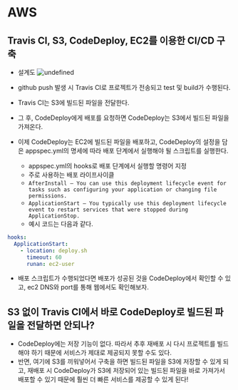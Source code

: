 # AWS

## Travis CI, S3, CodeDeploy, EC2를 이용한 CI/CD 구축
- 설계도
![undefined](https://user-images.githubusercontent.com/76088639/125245779-edf09d00-e32b-11eb-94aa-364867b892c5.png)

- github push 발생 시 Travis CI로 프로젝트가 전송되고 test 및 build가 수행된다.
- Travis CI는 S3에 빌드된 파일을 전달한다.
- 그 후, CodeDeploy에게 배포를 요청하면 CodeDeploy는 S3에서 빌드된 파일을 가져온다.
- 이제 CodeDeploy는 EC2에 빌드된 파일을 배포하고, CodeDeploy의 설정을 담은 appspec.yml의 명세에 따라 배포 단계에서 실행해야 될 스크립트를 실행한다.
  - appspec.yml의 hooks로 배포 단계에서 실행할 명령어 지정
  - 주로 사용하는 배포 라이프사이클 
  - ``` AfterInstall – You can use this deployment lifecycle event for tasks such as configuring your application or changing file permissions. ```
  - ```ApplicationStart – You typically use this deployment lifecycle event to restart services that were stopped during ApplicationStop. ```
  - 예시 코드는 다음과 같다.
```yml
hooks:
  ApplicationStart:
    - location: deploy.sh
      timeout: 60
      runan: ec2-user
```

- 배포 스크립트가 수행되었다면 배포가 성공된 것을 CodeDeploy에서 확인할 수 있고, ec2 DNS와 port를 통해 웹에서도 확인해보자.

## S3 없이 Travis CI에서 바로 CodeDeploy로 빌드된 파일을 전달하면 안되나?
- CodeDeploy에는 저장 기능이 없다. 따라서 추후 재배포 시 다시 프로젝트를 빌드해야 하기 때문에 서비스가 제대로 제공되지 못할 수도 있다.
- 반면, 여기에 S3를 끼워넣어서 구축을 하면 빌드된 파일을 S3에 저장할 수 있게 되고, 재배포 시 CodeDeploy가 S3에 저장되어 있는 빌드된 파일을 바로 가져가서 배포할 수 있기 때문에 훨씬 더 빠른 서비스를 제공할 수 있게 된다! 
